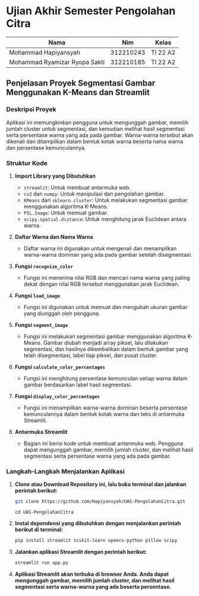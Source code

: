 # Ujian Akhir Semester Pengolahan Citra

| Nama  |  Nim | Kelas |
| ------------- | ------------- |------------- |
| Mohammad Hapiyansyah  | 312210243 | TI 22 A2 |
| Mohammad Ryamizar Ryopa Sakti  | 312210185 | TI 22 A2 |

## Penjelasan Proyek Segmentasi Gambar Menggunakan K-Means dan Streamlit

### Deskripsi Proyek
Aplikasi ini memungkinkan pengguna untuk mengunggah gambar, memilih jumlah cluster untuk segmentasi, dan kemudian melihat hasil segmentasi serta persentase warna yang ada pada gambar. Warna-warna tersebut akan dikenali dan ditampilkan dalam bentuk kotak warna beserta nama warna dan persentase kemunculannya.

### Struktur Kode

1. **Import Library yang Dibutuhkan**
   - `streamlit`: Untuk membuat antarmuka web.
   - `cv2` dan `numpy`: Untuk manipulasi dan pengolahan gambar.
   - `KMeans` dari `sklearn.cluster`: Untuk melakukan segmentasi gambar menggunakan algoritma K-Means.
   - `PIL.Image`: Untuk memuat gambar.
   - `scipy.spatial.distance`: Untuk menghitung jarak Euclidean antara warna.

2. **Daftar Warna dan Nama Warna**
   - Daftar warna ini digunakan untuk mengenali dan menampilkan warna-warna dominan yang ada pada gambar setelah disegmentasi.

3. **Fungsi `recognize_color`**
   - Fungsi ini menerima nilai RGB dan mencari nama warna yang paling dekat dengan nilai RGB tersebut menggunakan jarak Euclidean.

4. **Fungsi `load_image`**
   - Fungsi ini digunakan untuk memuat dan mengubah ukuran gambar yang diunggah oleh pengguna.

5. **Fungsi `segment_image`**
   - Fungsi ini melakukan segmentasi gambar menggunakan algoritma K-Means. Gambar diubah menjadi array piksel, lalu dilakukan segmentasi, dan hasilnya dikembalikan dalam bentuk gambar yang telah disegmentasi, label tiap piksel, dan pusat cluster.

6. **Fungsi `calculate_color_percentages`**
   - Fungsi ini menghitung persentase kemunculan setiap warna dalam gambar berdasarkan label hasil segmentasi.

7. **Fungsi `display_color_percentages`**
   - Fungsi ini menampilkan warna-warna dominan beserta persentase kemunculannya dalam bentuk kotak warna dan teks di antarmuka Streamlit.

8. **Antarmuka Streamlit**
   - Bagian ini berisi kode untuk membuat antarmuka web. Pengguna dapat mengunggah gambar, memilih jumlah cluster, dan melihat hasil segmentasi serta persentase warna yang ada pada gambar.

### Langkah-Langkah Menjalankan Aplikasi

1. **Clone atau Download Repository ini, lalu buka terminal dan jalankan perintah berikut:**
   ```bash
   git clone https://github.com/Hapiyansyah/UAS-PengolahanCitra.git
   ```
   ```
   cd UAS-PengolahanCitra
   ```
3. **Instal dependensi yang dibutuhkan dengan menjalankan perintah berikut di terminal:**
    ```bash
    pip install streamlit scikit-learn opencv-python pillow scipy
    ```
4. **Jalankan aplikasi Streamlit dengan perintah berikut:**
    ```bash
    streamlit run app.py
    ```
5. **Aplikasi Streamlit akan terbuka di browser Anda. Anda dapat mengunggah gambar, memilih jumlah cluster, dan melihat hasil segmentasi serta warna-warna yang ada beserta persentase.**
